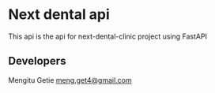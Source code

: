 # Next dental api
This api is the api for next-dental-clinic project using FastAPI



## Developers
Mengitu Getie <meng.get4@gmail.com>